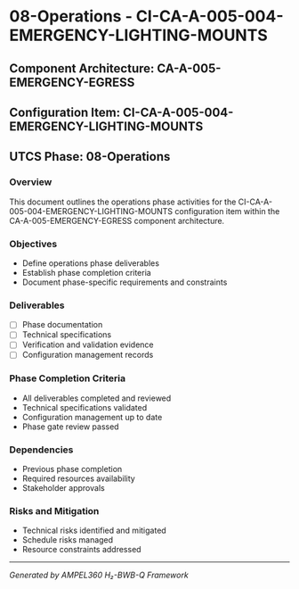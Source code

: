 # 08-Operations - CI-CA-A-005-004-EMERGENCY-LIGHTING-MOUNTS

## Component Architecture: CA-A-005-EMERGENCY-EGRESS
## Configuration Item: CI-CA-A-005-004-EMERGENCY-LIGHTING-MOUNTS
## UTCS Phase: 08-Operations

### Overview
This document outlines the operations phase activities for the CI-CA-A-005-004-EMERGENCY-LIGHTING-MOUNTS configuration item within the CA-A-005-EMERGENCY-EGRESS component architecture.

### Objectives
- Define operations phase deliverables
- Establish phase completion criteria
- Document phase-specific requirements and constraints

### Deliverables
- [ ] Phase documentation
- [ ] Technical specifications
- [ ] Verification and validation evidence
- [ ] Configuration management records

### Phase Completion Criteria
- All deliverables completed and reviewed
- Technical specifications validated
- Configuration management up to date
- Phase gate review passed

### Dependencies
- Previous phase completion
- Required resources availability
- Stakeholder approvals

### Risks and Mitigation
- Technical risks identified and mitigated
- Schedule risks managed
- Resource constraints addressed

---
*Generated by AMPEL360 H₂-BWB-Q Framework*
